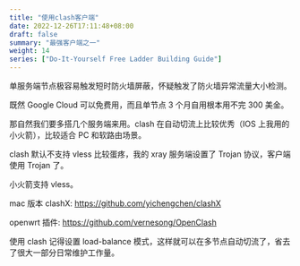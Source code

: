```yaml
---
title: "使用clash客户端"
date: 2022-12-26T17:11:48+08:00
draft: false
summary: "最强客户端之一"
weight: 14
series: ["Do-It-Yourself Free Ladder Building Guide"]
---
```


单服务端节点极容易触发短时防火墙屏蔽，怀疑触发了防火墙异常流量大小检测。

既然 Google Cloud 可以免费用，而且单节点 3 个月自用根本用不完 300 美金。

那自然我们要多搭几个服务端来用。clash 在自动切流上比较优秀（IOS 上我用的小火箭），比较适合 PC 和软路由场景。

clash 默认不支持 vless 比较蛋疼，我的 xray 服务端设置了 Trojan 协议，客户端使用 Trojan 了。

小火箭支持 vless。

mac 版本 clashX: <https://github.com/yichengchen/clashX>

openwrt 插件: <https://github.com/vernesong/OpenClash>

使用 clash 记得设置 load-balance 模式，这样就可以在多节点自动切流了，省去了很大一部分日常维护工作量。
